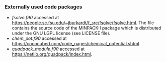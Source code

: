 ### Externally used code packages

- *fsolve.f90* accessed at https://people.sc.fsu.edu/~jburkardt/f_src/fsolve/fsolve.html. The file contains the source code of the MINPACK-I package which is distributed under the GNU LGPL license (see LICENSE file).
- *chem_pot.f90* accessed at https://cococubed.com/code_pages/chemical_potential.shtml.
- *quadpack_module.f90* accessed at https://netlib.org/quadpack/index.html.
